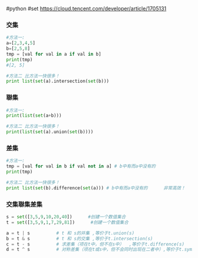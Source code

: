 #python 
#set
https://cloud.tencent.com/developer/article/1705131
### 交集
```python
#方法一:
a=[2,3,4,5]
b=[2,5,8]
tmp = [val for val in a if val in b]
print(tmp)
#[2, 5]

#方法二 比方法一快很多！
print list(set(a).intersection(set(b)))
```
### 聯集
```python
#方法一: 
print(list(set(a+b))) 

#方法二 比方法一快很多！ 
print(list(set(a).union(set(b))))
```
### 差集
```python
#方法一:
tmp = [val for val in b if val not in a] # b中有而a中没有的 
print(tmp)

#方法二 比方法一快很多！
print list(set(b).difference(set(a))) # b中有而a中没有的      非常高效！
```

### 交集聯集差集
```python
s = set([3,5,9,10,20,40])      #创建一个数值集合 
t = set([3,5,9,1,7,29,81])      #创建一个数值集合 

a = t | s          # t 和 s的并集 ,等价于t.union(s)
b = t & s          # t 和 s的交集 ,等价于t.intersection(s) 
c = t - s          # 求差集（项在t中，但不在s中）  ,等价于t.difference(s) 
d = t ^ s          # 对称差集（项在t或s中，但不会同时出现在二者中）,等价于t.symmetric_difference(s)
```